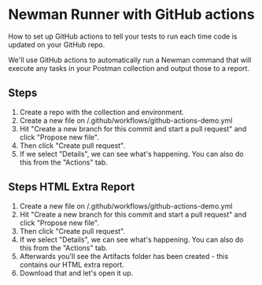 # Newman Runner with GitHub actions
How to set up GitHub actions to tell your tests to run each time code is updated on your GitHub repo.

We'll use GitHub actions to automatically run a Newman command that will execute any tasks in your Postman collection and output those to a report.

## Steps
1. Create a repo with the collection and environment. 
2. Create a new file on /.github/workflows/github-actions-demo.yml
3. Hit "Create a new branch for this commit and start a pull request" and click "Propose new file".
4. Then click "Create pull request".
5. If we select "Details", we can see what's happening. You can also do this from the "Actions" tab.

## Steps HTML Extra Report
1. Create a new file on /.github/workflows/github-actions-demo.yml
2. Hit "Create a new branch for this commit and start a pull request" and click "Propose new file".
3. Then click "Create pull request".
4. If we select "Details", we can see what's happening. You can also do this from the "Actions" tab.
5. Afterwards you'll see the Artifacts folder has been created - this contains our HTML extra report.
6. Download that and let's open it up.
